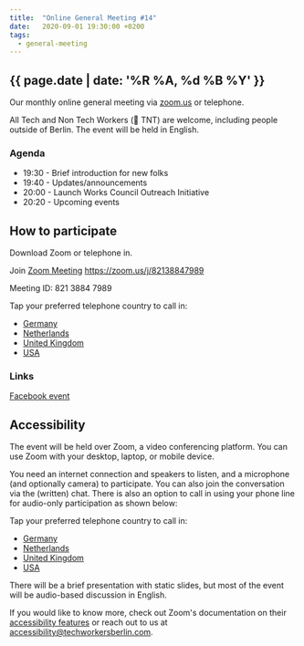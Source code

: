 ```yaml
---
title:  "Online General Meeting #14"
date:   2020-09-01 19:30:00 +0200
tags:
  - general-meeting
---
```



## {{ page.date | date: '%R %A, %d %B %Y' }}
Our monthly online general meeting via [zoom.us](https://zoom.us/j/82138847989) or telephone.

All Tech and Non Tech Workers (🧨 TNT) are welcome, including people outside of Berlin. The event will be held in English.

### Agenda

* 19:30 - Brief introduction for new folks
* 19:40 - Updates/announcements
* 20:00 - Launch Works Council Outreach Initiative
* 20:20 - Upcoming events

## How to participate

Download Zoom or telephone in.

Join [Zoom Meeting](https://zoom.us/j/82138847989) https://zoom.us/j/82138847989

Meeting ID: 821 3884 7989

Tap your preferred telephone country to call in:
- <a href="tel:+496950502596,,82138847989#">Germany</a>
- <a href="tel:+31207947345,,82138847989#">Netherlands</a>
- <a href="tel:+442080806592,,82138847989#">United Kingdom</a>
- <a href="tel:+12532158782,,82138847989#">USA</a>

### Links

[Facebook event](https://www.facebook.com/events/618263975768113/)

## Accessibility

The event will be held over Zoom, a video conferencing platform. You can use Zoom with your desktop, laptop, or mobile device.

You need an internet connection and speakers to listen, and a microphone (and optionally camera) to participate. You can also join the conversation via the (written) chat. There is also an option to call in using your phone line for audio-only participation as shown below:

Tap your preferred telephone country to call in:
- <a href="tel:+496950502596,,82138847989#">Germany</a>
- <a href="tel:+31207947345,,82138847989#">Netherlands</a>
- <a href="tel:+442080806592,,82138847989#">United Kingdom</a>
- <a href="tel:+12532158782,,82138847989#">USA</a>

There will be a brief presentation with static slides, but most of the event will be audio-based discussion in English.

If you would like to know more, check out Zoom's documentation on their [accessibility features](https://zoom.us/accessibility) or reach out to us at accessibility@techworkersberlin.com.
